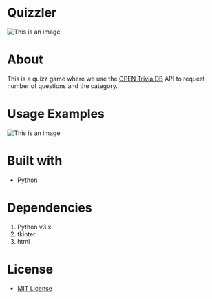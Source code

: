 # Quizzler
![This is an image](https://i.imgur.com/j1vTVKi.png)

# About
This is a quizz game where we use the [OPEN Trivia DB](https://opentdb.com/) API to request number of questions and the category. 
# Usage Examples

![This is an image](https://i.imgur.com/486b6A5.gif)

# Built with
- [Python](https://www.python.org/)

# Dependencies
1. Python v3.x
2. tkinter
3. html 

# License
- [MIT License](https://github.com/Solyyy/quizzler_game/blob/main/LICENSE.TXT)
